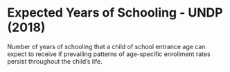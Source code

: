 # Expected Years of Schooling - UNDP (2018)

Number of years of schooling that a child of school entrance age can expect to receive if prevailing patterns of age-specific enrollment rates persist throughout the child’s life.